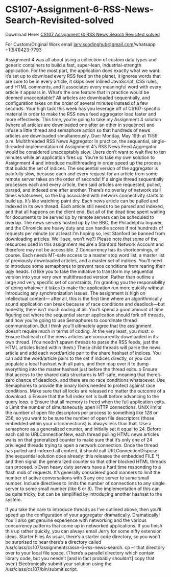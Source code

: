 # CS107-Assignment-6-RSS-News-Search-Revisited-solved

Download Here: [CS107 Assignment 6: RSS News Search Revisited solved](https://jarviscodinghub.com/assignment/assignment-6-rss-news-search-revisited-solution/)

For Custom/Original Work email jarviscodinghub@gmail.com/whatsapp +1(541)423-7793

Assignment 4 was all about using a collection of custom data types and generic containers
to build a fast, super-lean, industrial-strength application. For the most part, the application
does exactly what we want: it’s set up to download every RSS feed on the planet, it ignores
words that are sure to be in every article, it skips over inlined JavaScript, CSS rules, and
HTML comments, and it associates every meaningful word with every article it appears in.
What’s the one feature that in practice would be deemed unacceptable? All articles are
downloaded sequentially, and configuration takes on the order of several minutes instead of
a few seconds.
Your high task this week has you leverage off of CS107-specific material in order to make
the RSS news feed aggregator load faster and more effectively. This time, you’re going to
take my Assignment 4 solution (where all articles are downloaded one after an other in
sequence) and infuse a little thread and semaphore action so that hundreds of news articles
are downloaded simultaneously.
Due: Monday, May 19th at 11:59 p.m.
Multithreaded RSS News Aggregator
In practice, the sequential, single-threaded implementation of Assignment 4’s RSS News
Feed Aggregator would be considered unacceptably slow. Users don’t want to wait five to
ten minutes while an application fires up. You’re to take my own solution to Assignment 4
and introduce multithreading in order speed up the process that builds the set of indices.
The sequential version of the aggregator is painfully slow, because each and every request
for an article from some remote server takes on the order of seconds! If a single thread
sequentially processes each and every article, then said articles are requested, pulled,
parsed, and indexed one after another. There’s no overlay of network stall times
whatsoever, so the lag associated with network connectivity starts to build up. It’s like
watching paint dry.
Each news article can be pulled and indexed in its own thread. Each article still needs to be
parsed and indexed, and that all happens on the client end. But all of the dead time spent
waiting for documents to be served up by remote servers can be scheduled to overlap. The
news servers hosted up by the BBC, the Philadelphia Inquirer, and the Chronicle are heavy
duty and can handle scores if not hundreds of requests per minute (or at least I’m hoping
so, lest Stanford be banned from downloading articles. We’ll see, won’t we?)
Please note that some of the resources used in this assignment require
a Stanford Network Account and therefore may not be accessible.
2
Concurrency has its shortcomings, of course. Each needs MT-safe access to a master stop
word list, a master list of previously downloaded articles, and a master set of indices. You’ll
need to introduce some semaphores to prevent race conditions from rearing their ugly
heads. I’d like you to take the initiative to transform my sequential version into your very
own multithreaded version.
Rather than outline a large and very specific set of constraints, I’m granting you the
responsibility of doing whatever it takes to make the application run more quickly without
introducing any synchronization issues. The assignment is high on intellectual content—
after all, this is the first time where an algorithmically sound application can break because
of race conditions and deadlock—but honestly, there isn’t much coding at all. You’ll spend
a good amount of time figuring out where the sequential starter application should fork off
threads, and how you’re going to use Semaphores to coordinate thread communication. But
I think you’ll ultimately agree that the assignment doesn’t require much in terms of coding.
At the very least, you must:
o Ensure that each of the news articles are concurrently downloaded in its own thread.
(You needn’t spawn threads to parse the RSS feeds, just the HTML articles listed
within them.) These child threads will parse the news article and add each
word/article pair to the share hashset of indices. You can add the word/article pairs
to the set if indices directly, or you can populate a local hashset with all pairs, and
then map over it to dump everything into the master hashset just before the thread
exits.
o Ensure that access to the shared data structures is MT-safe, meaning that there’s zero
chance of deadlock, and there are no race conditions whatsoever. Use Semaphores to
provide the binary locks needed to protect against race conditions. Make sure that all
locks are released no matter the outcome of a download.
o Ensure that the full index set is built before advancing to the query loop.
o Ensure that all memory is freed when the full application exits.
o Limit the number of simultaneously open HTTP connections. UNIX limits the
number of open file descriptors per process to something like 128 or 256, so you want
to be sure the number of open file descriptors (those embedded within your
urlconnections) is always less than that. Use a semaphore as a generalized counter,
and initially set it equal to 24. Before each call to URLConnectionNew, each thread
pulling HTML news articles waits on that generalized counter to make sure that it’s
only one of 24 privileged threads trying to open a network connection. Once the
thread has pulled and indexed all content, it should call URLConnectionDispose (the
sequential solution does already: this releases the embedded FILE *) and then signal
the generalized counter so that other blocked HTML threads can proceed.
o Even heavy duty servers have a hard time responding to a flash mob of requests. It’s
generally considered good manners to limit the number of active conversations with
3
any one server to some small number. Include directives to limits the number of
connections to any single server to some small number (like 6 or 8). The
implementation of this can be quite tricky, but can be simplified by introducing
another hashset to the system.

If you take the care to introduce threads as I’ve outlined above, then you’ll speed up the
configuration of your aggregator dramatically. Dramatically! You’ll also get genuine
experience with networking and the various concurrency patterns that come up in
networked applications.
If you finish this up rather quickly, you can always email Jerry for some nifty extension
ideas.
Starter Files
As usual, there’s a starter code directory, so you won’t be surprised to hear there’s a
directory called /usr/class/cs107/assignments/assn-6-rss-news-search.
cp –r that directory over to your local file space. (There’s a parallel directory which contain
library code, but you needn’t [and in fact probably shouldn’t] copy that over.)
Electronically submit your solution using the /usr/class/cs107/bin/submit script.
